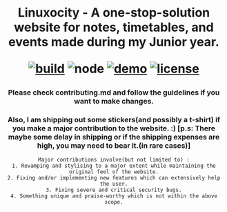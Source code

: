 <div align="center">
  <h1>

  Linuxocity - A one-stop-solution website for notes, timetables, and events made during my Junior year.

  [![build](https://img.shields.io/github/workflow/status/ParkSB/handmade-blog/Node%20CI/master?style=flat-square)](https://github.com/ParkSB/handmade-blog/actions?query=workflow%3A%22Node+CI%22) ![node](https://img.shields.io/badge/node-%3E%3D%2010.0-brightgreen?style=flat-square) [![demo](https://img.shields.io/netlify/3f01acb3-1107-470a-914f-90d100b87d85?label=demo&style=flat-square)](https://handmade-blog.netlify.com/) [![license](https://img.shields.io/github/license/ParkSB/handmade-blog?style=flat-square)](LICENSE)

### Please check contributing.md and follow the guidelines if you want to make changes.
    
### Also, I am shipping out some stickers(and possibly a t-shirt) if you make a major contribution to the website. :) [p.s: There maybe some delay in shipping or if the shipping expenses are high, you may need to bear it.(in rare cases)]

    Major contributions involve(but not limited to) :
    1. Revamping and stylising to a major extent while maintaining the original feel of the website.
    2. Fixing and/or implementing new features which can extensively help the user.
    3. Fixing severe and critical security bugs.
    4. Something unique and praise-worthy which is not within the above scope.
